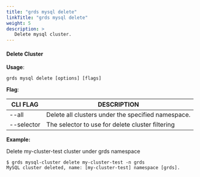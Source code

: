 ```yaml
---
title: "grds mysql delete"
linkTitle: "grds mysql delete"
weight: 5
description: >
   Delete mysql cluster.
---
```


#### Delete Cluster

**Usage**:

```shell script
grds mysql delete [options] [flags]
```

**Flag**:

| CLI FLAG   | DESCRIPTION                                        |
| ---------- | -------------------------------------------------- |
| --all      | Delete all clusters under the specified namespace. |
| --selector | The selector to use for delete cluster filtering   |

**Example:**

Delete my-cluster-test cluster under grds namespace

```shell
$ grds mysql-cluster delete my-cluster-test -n grds
MySQL cluster deleted, name: [my-cluster-test] namespace [grds].
```
